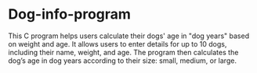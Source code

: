 # Dog-info-program
This C program helps users calculate their dogs' age in "dog years" based on weight and age. It allows users to enter details for up to 10 dogs, including their name, weight, and age. The program then calculates the dog’s age in dog years according to their size: small, medium, or large.
